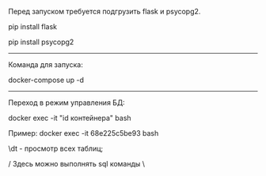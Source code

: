 Перед запуском требуется подгрузить flask и psycopg2.

pip install flask

pip install psycopg2

-------------------------------------------------------------------------
Команда для запуска:

docker-compose up -d

-------------------------------------------------------------------------
Переход в режим управления БД:

docker exec -it "id контейнера" bash

Пример: docker exec -it 68e225c5be93 bash

\dt - просмотр всех таблиц;

 / Здесь можно выполнять sql команды \
